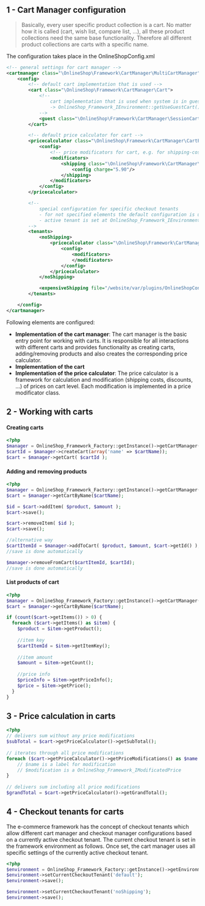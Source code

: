 ## 1 - Cart Manager configuration

> Basically, every user specific product collection is a cart. No matter how it is called (cart, wish list, compare list, ...), all these product collections need the same base functionality. Therefore all different product collections are carts with a specific name. 

The configuration takes place in the OnlineShopConfig.xml
```xml
<!-- general settings for cart manager -->
<cartmanager class="\OnlineShop\Framework\CartManager\MultiCartManager">
    <config>
        <!-- default cart implementation that is used -->
        <cart class="\OnlineShop\Framework\CartManager\Cart">
            <!--
                cart implementation that is used when system is in guest-checkout mode
                -> OnlineShop_Framework_IEnvironment::getUseGuestCart()
            -->
            <guest class="\OnlineShop\Framework\CartManager\SessionCart"/>
        </cart>

        <!-- default price calculator for cart -->
        <pricecalculator class="\OnlineShop\Framework\CartManager\CartPriceCalculator">
            <config>
                <!-- price modificators for cart, e.g. for shipping-cost, special discounts, ... -->
                <modificators>
                    <shipping class="\OnlineShop\Framework\CartManager\CartPriceModificator\Shipping">
                        <config charge="5.90"/>
                    </shipping>
                </modificators>
            </config>
        </pricecalculator>

        <!--
            special configuration for specific checkout tenants
            - for not specified elements the default configuration is used as fallback 
            - active tenant is set at OnlineShop_Framework_IEnvironment::setCurrentCheckoutTenant()
        -->
        <tenants>
            <noShipping>
                <pricecalculator class="\OnlineShop\Framework\CartManager\CartPriceCalculator">
                    <config>
                        <modificators>
                        </modificators>
                    </config>
                </pricecalculator>
            </noShipping>

            <expensiveShipping file="/website/var/plugins/OnlineShopConfig/cartmanager-expensiveShipping.xml" />
        </tenants>

    </config>
</cartmanager>
```

Following elements are configured: 
* **Implementation of the cart manager**: The cart manager is the basic entry point for working with carts. It is responsible for all interactions with different carts and provides functionality as creating carts, adding/removing products and also creates the corresponding price calculator. 
* **Implementation of the cart**
* **Implementation of the price calculator**: The price calculator is a framework for calculation and modification (shipping costs, discounts, ...) of prices on cart level. Each modification is implemented in a price modificator class. 


## 2 - Working with carts
#### Creating carts
```php
<?php
$manager = OnlineShop_Framework_Factory::getInstance()->getCartManager();
$cartId = $manager->createCart(array('name' => $cartName));
$cart = $manager->getCart( $cartId );
```

#### Adding and removing products
```php
<?php
$manager = OnlineShop_Framework_Factory::getInstance()->getCartManager();
$cart = $manager->getCartByName($cartName);

$id = $cart->addItem( $product, $amount );
$cart->save();

$cart->removeItem( $id );
$cart->save();

//alternative way
$cartItemId = $manager->addToCart( $product, $amount, $cart->getId() );
//save is done automatically 

$manager->removeFromCart($cartItemId, $cartId);
//save is done automatically 
```

#### List products of cart
```php
<?php
$manager = OnlineShop_Framework_Factory::getInstance()->getCartManager();
$cart = $manager->getCartByName($cartName);

if (count($cart->getItems()) > 0) {
  foreach ($cart->getItems() as $item) {
    $product = $item->getProduct();
 
    //item key
    $cartItemId = $item->getItemKey();
 
    //item amount
    $amount = $item->getCount();
 
    //price info
    $priceInfo = $item->getPriceInfo();
    $price = $item->getPrice(); 
  }
}
```



## 3 - Price calculation in carts
```php
<?php
// delivers sum without any price modifications
$subTotal = $cart->getPriceCalculator()->getSubTotal();
 
// iterates through all price modifications
foreach ($cart->getPriceCalculator()->getPriceModifications() as $name => $modification) {
    // $name is a label for modification
    // $modification is a OnlineShop_Framework_IModificatedPrice
}
 
// delivers sum including all price modifications
$grandTotal = $cart->getPriceCalculator()->getGrandTotal();
```

## 4 - Checkout tenants for carts
The e-commerce framework has the concept of checkout tenants which allow different cart manager and checkout manager configurations based on a currently active checkout tenant. 
The current checkout tenant is set in the framework environment as follows. Once set, the cart manager uses all specific settings of the currently active checkout tenant. 

```php
<?php
$environment = OnlineShop_Framework_Factory::getInstance()->getEnvironment();
$environment->setCurrentCheckoutTenant('default');
$environment->save();

$environment->setCurrentCheckoutTenant('noShipping');
$environment->save();
```
